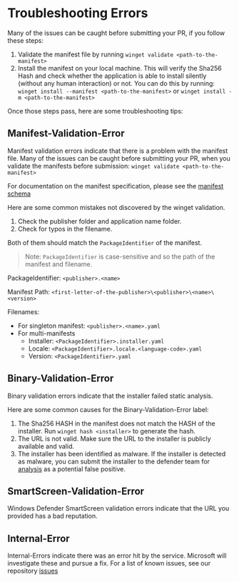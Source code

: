 # Troubleshooting Errors
Many of the issues can be caught before submitting your PR, if you follow these steps:
1) Validate the manifest file by running ```winget validate <path-to-the-manifest>```
2) Install the manifest on your local machine. This will verify the Sha256 Hash and check whether the application is able to install silently (without any human interaction) or not. You can do this by running: ```winget install --manifest <path-to-the-manifest>``` or ```winget install -m <path-to-the-manifest>```

Once those steps pass, here are some troubleshooting tips:

## Manifest-Validation-Error
Manifest validation errors indicate that there is a problem with the manifest file. Many of the issues can be caught before submitting your PR, when you validate the manifests before submission:  ```winget validate <path-to-the-manifest>```

For documentation on the manifest specification, please see the [manifest schema](/doc/manifest/schema)

Here are some common mistakes not discovered by the winget validation.

1) Check the publisher folder and application name folder.
2) Check for typos in the filename.

Both of them should match the `PackageIdentifier` of the manifest.
> Note: `PackageIdentifier` is case-sensitive and so the path of the manifest and filename.

PackageIdentifier: `<publisher>.<name>`

Manifest Path: `<first-letter-of-the-publisher>\<publisher>\<name>\<version>`

Filenames:
- For singleton manifest: `<publisher>.<name>.yaml`
- For multi-manifests
  - Installer: `<PackageIdentifier>.installer.yaml`
  - Locale: `<PackageIdentifier>.locale.<language-code>.yaml`
  - Version: `<PackageIdentifier>.yaml`

## Binary-Validation-Error
Binary validation errors indicate that the installer failed static analysis.

Here are some common causes for the Binary-Validation-Error label:
1) The Sha256 HASH in the manifest does not match the HASH of the installer. Run ```winget hash <installer>``` to generate the hash.
2) The URL is not valid. Make sure the URL to the installer is publicly available and valid.
3) The installer has been identified as malware. If the installer is detected as malware, you can submit the installer to the defender team for [analysis](https://docs.microsoft.com/windows/security/threat-protection/windows-defender-antivirus/antivirus-false-positives-negatives#submit-a-file-to-microsoft-for-analysis) as a potential false positive.

## SmartScreen-Validation-Error
Windows Defender SmartScreen validation errors indicate that the URL you provided has a bad reputation.

## Internal-Error
Internal-Errors indicate there was an error hit by the service. Microsoft will investigate these and pursue a fix. For a list of known issues, see our repository [issues](https://github.com/microsoft/winget-pkgs/issues)

